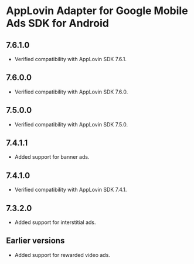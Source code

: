 # AppLovin Adapter for Google Mobile Ads SDK for Android

## 7.6.1.0
- Verified compatibility with AppLovin SDK 7.6.1.

## 7.6.0.0
- Verified compatibility with AppLovin SDK 7.6.0.

## 7.5.0.0
- Verified compatibility with AppLovin SDK 7.5.0.

## 7.4.1.1
- Added support for banner ads.

## 7.4.1.0
- Verified compatibility with AppLovin SDK 7.4.1.

## 7.3.2.0
- Added support for interstitial ads.

## Earlier versions
- Added support for rewarded video ads.
